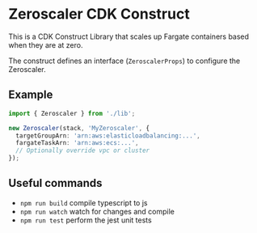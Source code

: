 # Zeroscaler CDK Construct

This is a CDK Construct Library that scales up Fargate containers based when they are at zero.

The construct defines an interface (`ZeroscalerProps`) to configure the Zeroscaler.

## Example

```typescript
import { Zeroscaler } from './lib';

new Zeroscaler(stack, 'MyZeroscaler', {
  targetGroupArn: 'arn:aws:elasticloadbalancing:...',
  fargateTaskArn: 'arn:aws:ecs:...',
  // Optionally override vpc or cluster
});
```


## Useful commands

* `npm run build`   compile typescript to js
* `npm run watch`   watch for changes and compile
* `npm run test`    perform the jest unit tests
